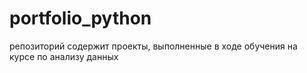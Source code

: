 # portfolio_python
репозиторий содержит проекты, выполненные в ходе обучения на курсе по анализу данных
